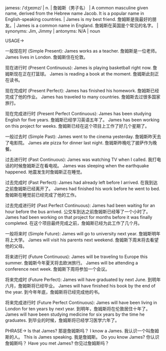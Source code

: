 jamess: /ˈdʒeɪmz/ | n. | 詹姆斯（男子名） |  A common masculine given name, derived from the Hebrew name Jacob.  It is a popular name in English-speaking countries. | James is my best friend. 詹姆斯是我最好的朋友。| James is a common name in England. 詹姆斯在英国是个常见的名字。 | synonyms: Jim, Jimmy | antonyms: N/A | noun


USAGE->

一般现在时 (Simple Present):
James works as a teacher. 詹姆斯是一位老师。
James lives in London. 詹姆斯住在伦敦。

现在进行时 (Present Continuous):
James is playing basketball right now. 詹姆斯现在正在打篮球。
James is reading a book at the moment. 詹姆斯此刻正在读书。

现在完成时 (Present Perfect):
James has finished his homework. 詹姆斯已经完成了他的作业。
James has traveled to many countries. 詹姆斯去过很多国家旅行。

现在完成进行时 (Present Perfect Continuous):
James has been studying English for five years. 詹姆斯已经学习英语五年了。
James has been working on this project for weeks. 詹姆斯已经在这个项目上工作了好几个星期了。

一般过去时 (Simple Past):
James went to the cinema yesterday. 詹姆斯昨天去了电影院。
James ate pizza for dinner last night. 詹姆斯昨晚吃了披萨作为晚餐。

过去进行时 (Past Continuous):
James was watching TV when I called. 我打电话的时候詹姆斯正在看电视。
James was sleeping when the earthquake happened. 地震发生时詹姆斯正在睡觉。

过去完成时 (Past Perfect):
James had already left before I arrived. 在我到达之前詹姆斯已经离开了。
James had finished his work before he went to bed. 詹姆斯在睡觉前已经完成了他的工作。

过去完成进行时 (Past Perfect Continuous):
James had been waiting for an hour before the bus arrived. 公交车到达之前詹姆斯已经等了一个小时了。
James had been working on that project for months before it was finally completed. 在这个项目最终完成之前，詹姆斯已经为此工作了几个月。

一般将来时 (Simple Future):
James will go to university next year. 詹姆斯明年将上大学。
James will visit his parents next weekend. 詹姆斯下周末将去看望他的父母。

将来进行时 (Future Continuous):
James will be traveling to Europe this summer. 詹姆斯今年夏天将去欧洲旅行。
James will be attending a conference next week. 詹姆斯下周将参加一个会议。

将来完成时 (Future Perfect):
James will have graduated by next June. 到明年六月，詹姆斯将已经毕业。
James will have finished his book by the end of the year. 到今年年底，詹姆斯将已经完成他的书。


将来完成进行时 (Future Perfect Continuous):
James will have been living in London for ten years by next year. 到明年，詹姆斯将在伦敦居住十年了。
James will have been studying medicine for six years by the time he graduates. 到毕业的时候，詹姆斯将已经学习医学六年了。



PHRASE->
Is that James?  那是詹姆斯吗？
I know a James. 我认识一个叫詹姆斯的人。
This is James speaking. 我是詹姆斯。
Do you know James? 你认识詹姆斯吗？
Have you met James? 你见过詹姆斯吗？
